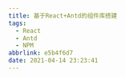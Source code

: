 ```yaml
---
title: 基于React+Antd的组件库搭建
tags:
  - React
  - Antd
  - NPM
abbrlink: e5b4f6d7
date: 2021-04-14 23:23:41
---
```


> 